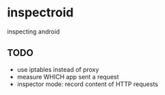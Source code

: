 inspectroid
===========
inspecting android

TODO
-----------
- use iptables instead of proxy
- measure WHICH app sent a request
- inspector mode: record content of HTTP requests
